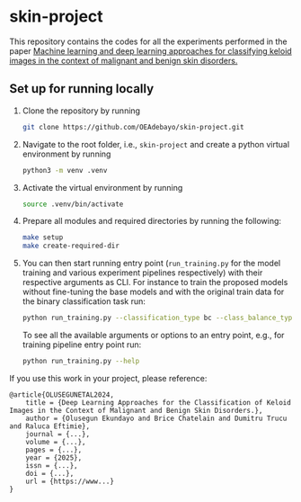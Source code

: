 # skin-project
This repository contains the codes for all the experiments performed in the paper [Machine learning and deep learning approaches for classifying keloid images in the context of malignant and benign skin disorders.](https://www...)


## Set up for running locally
1. Clone the repository by running
    ```bash
    git clone https://github.com/OEAdebayo/skin-project.git
    ```
1. Navigate to the root folder, i.e., `skin-project` and create a python virtual environment by running

    ```bash
    python3 -m venv .venv
    ``` 
1. Activate the virtual environment by running
    ```bash
    source .venv/bin/activate
    ```
1. Prepare all modules and required directories by running the following:
    ```bash
    make setup
    make create-required-dir
    ```

1. You can then start running entry point (`run_training.py` for the model training and various experiment pipelines respectively) with their respective arguments as CLI. For instance to train the proposed models without fine-tuning the base models and with the original train data for the binary classification task run:
    ```bash
    python run_training.py --classification_type bc --class_balance_type none
    ```
    To see all the available arguments or options to an entry point, e.g., for training pipeline entry point run:
    ```bash
    python run_training.py --help
    ```

If you use this work in your project, please reference:

    @article{OLUSEGUNETAL2024,
        title = {Deep Learning Approaches for the Classification of Keloid Images in the Context of Malignant and Benign Skin Disorders.},
        author = {Olusegun Ekundayo and Brice Chatelain and Dumitru Trucu and Raluca Eftimie},
        journal = {...},
        volume = {...},
        pages = {...},
        year = {2025},
        issn = {...},
        doi = {...},
        url = {https://www...}
    }